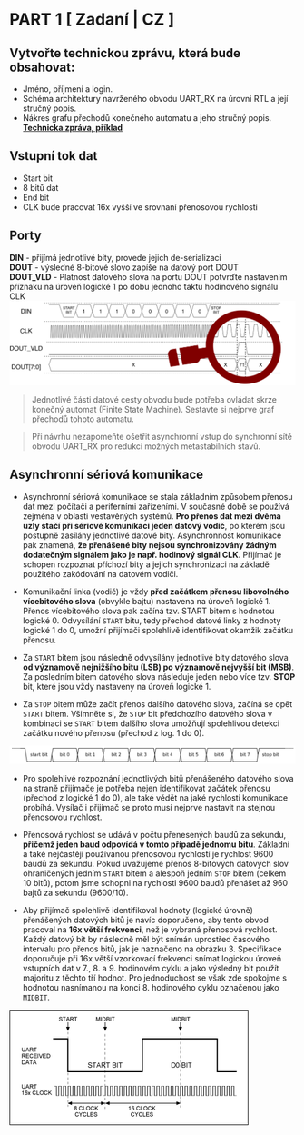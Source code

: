 # PART 1 [ Zadaní | CZ ]
## Vytvořte technickou zprávu, která bude obsahovat:

 - Jméno, příjmení a login.
 - Schéma architektury navrženého obvodu UART_RX na úrovni RTL a její stručný popis.
 - Nákres grafu přechodů konečného automatu a jeho stručný popis.
 **[Technicka zpráva, příklad](https://wis.fit.vutbr.cz/FIT/st/cwk.php.cs?title=Prvn%ED_%E8%E1st_projektu_%28N%E1vrh_obvodu%29&src=Priloha1.pdf&ns=INC&action=download&csid=779591&id=14668)**
## Vstupní tok dat
- Start bit </br>
- 8 bitů dat </br>
- End bit </br>
- CLK bude pracovat 16x vyšší ve srovnaní přenosovou rychlosti </br>
## Porty
**DIN** - přijímá jednotlivé bity, provede jejich de-serializaci </br>
**DOUT** - výsledné 8-bitové slovo zapíše na datový port DOUT </br>
**DOUT_VLD** - Platnost datového slova na portu DOUT potvrďte nastavením příznaku na úroveň logické 1 po dobu jednoho taktu hodinového signálu CLK </br>
![](./i/1.PNG)

>Jednotlivé části datové cesty obvodu bude potřeba ovládat skrze konečný automat (Finite State Machine). Sestavte si nejprve graf přechodů tohoto automatu.

>Při návrhu nezapomeňte ošetřit asynchronní vstup do synchronní sítě obvodu UART_RX pro redukci možných metastabilních stavů.
## Asynchronní sériová komunikace
- Asynchronní sériová komunikace se stala základním způsobem přenosu dat mezi počítači a periferními zařízeními. V současné době se používá zejména v oblasti vestavěných systémů. **Pro přenos dat mezi dvěma uzly stačí při sériové komunikaci jeden datový vodič**, po kterém jsou postupně zasílány jednotlivé datové bity. Asynchronnost komunikace pak znamená, **že přenášené bity nejsou synchronizovány žádným dodatečným signálem jako je např. hodinový signál CLK**. Přijímač je schopen rozpoznat příchozí bity a jejich synchronizaci na základě použitého zakódování na datovém vodiči.

- Komunikační linka (vodič) je vždy **před začátkem přenosu libovolného vícebitového slova** (obvykle bajtu) nastavena na úroveň logické 1. Přenos vícebitového slova pak začíná tzv. START bitem s hodnotou logické 0. Odvysílání `START` bitu, tedy přechod datové linky z hodnoty logické 1 do 0, umožní přijímači spolehlivě identifikovat okamžik začátku přenosu.

- Za `START` bitem jsou následně odvysílány jednotlivé bity datového slova **od významově nejnižšího bitu (LSB) po významově nejvyšší bit (MSB)**. Za posledním bitem datového slova následuje jeden nebo více tzv. **STOP** bit, které jsou vždy nastaveny na úroveň logické 1.

- Za `STOP` bitem může začít přenos dalšího datového slova, začíná se opět `START` bitem. Všimněte si, že `STOP` bit předchozího datového slova v kombinaci se `START` bitem dalšího slova umožňují spolehlivou detekci začátku nového přenosu (přechod z log. 1 do 0).

![image](./i/t.PNG)
- Pro spolehlivé rozpoznání jednotlivých bitů přenášeného datového slova na straně přijímače je potřeba nejen identifikovat začátek přenosu (přechod z logické 1 do 0), ale také vědět na jaké rychlosti komunikace probíhá. Vysílač i přijímač se proto musí nejprve nastavit na stejnou přenosovou rychlost.

- Přenosová rychlost se udává v počtu přenesených baudů za sekundu, **přičemž jeden baud odpovídá v tomto případě jednomu bitu**. Základní a také nejčastěji používanou přenosovou rychlostí je rychlost 9600 baudů za sekundu. Pokud uvažujeme přenos 8-bitových datových slov ohraničených jedním `START` bitem a alespoň jedním `STOP` bitem (celkem 10 bitů), potom jsme schopni na rychlosti 9600 baudů přenášet až 960 bajtů za sekundu (9600/10).

- Aby přijímač spolehlivě identifikoval hodnoty (logické úrovně) přenášených datových bitů je navíc doporučeno, aby tento obvod pracoval na **16x větší frekvenci**, než je vybraná přenosová rychlost. Každý datový bit by následně měl být snímán uprostřed časového intervalu pro přenos bitů, jak je naznačeno na obrázku 3. Specifikace doporučuje při 16x větší vzorkovací frekvenci snímat logickou úroveň vstupních dat v 7., 8. a 9. hodinovém cyklu a jako výsledný bit použít majoritu z těchto tří hodnot. Pro jednoduchost se však zde spokojme s hodnotou nasnímanou na konci 8. hodinového cyklu označenou jako `MIDBIT`.

![img](./i/3.gif)

